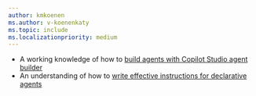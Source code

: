 ```yaml
---
author: kmkoenen
ms.author: v-koenenkaty
ms.topic: include
ms.localizationpriority: medium
---
```


<!-- markdownlint-disable MD041-->
- A working knowledge of how to [build agents with Copilot Studio agent builder](../copilot-studio-agent-builder-build.md)
- An understanding of how to [write effective instructions for declarative agents](../declarative-agent-instructions)